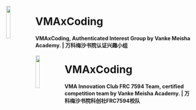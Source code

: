 <span><a href="https://github.com/VMAxCoding"><img align="left" width="15%" src="https://i.postimg.cc/sxMfJkC0/qrcode-for-gh-fa5524edb30f-1280.jpg"></img></a><h1>VMAxCoding</h1>
<h4>VMAxCoding, Authenticated Interest Group by Vanke Meisha Academy. | 万科梅沙书院认证兴趣小组</h4></span>


<span><a href="https://github.com/VMAxCoding"><img align="left" width="15%" src="https://i.postimg.cc/Dfqjh4Ff/FRC7594.jpg"></img></a><h1>VMAxCoding</h1>
<h4>VMA Innovation Club FRC 7594 Team, certified competition team by Vanke Meisha Academy. | 万科梅沙书院科创社FRC7594校队</h4></span>
